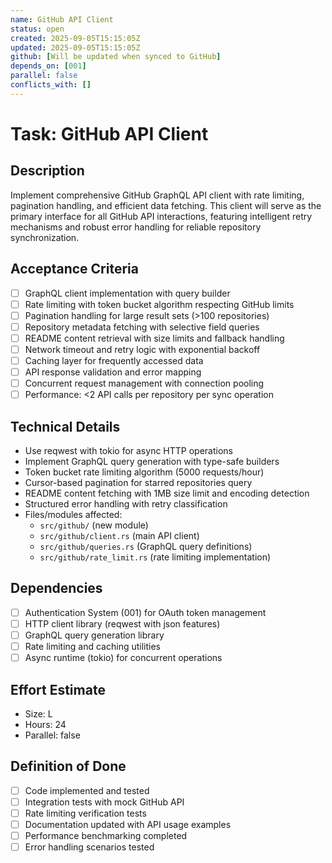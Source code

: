 ```yaml
---
name: GitHub API Client
status: open
created: 2025-09-05T15:15:05Z
updated: 2025-09-05T15:15:05Z
github: [Will be updated when synced to GitHub]
depends_on: [001]
parallel: false
conflicts_with: []
---
```


# Task: GitHub API Client

## Description
Implement comprehensive GitHub GraphQL API client with rate limiting, pagination handling, and efficient data fetching. This client will serve as the primary interface for all GitHub API interactions, featuring intelligent retry mechanisms and robust error handling for reliable repository synchronization.

## Acceptance Criteria
- [ ] GraphQL client implementation with query builder
- [ ] Rate limiting with token bucket algorithm respecting GitHub limits
- [ ] Pagination handling for large result sets (>100 repositories)
- [ ] Repository metadata fetching with selective field queries
- [ ] README content retrieval with size limits and fallback handling
- [ ] Network timeout and retry logic with exponential backoff
- [ ] Caching layer for frequently accessed data
- [ ] API response validation and error mapping
- [ ] Concurrent request management with connection pooling
- [ ] Performance: <2 API calls per repository per sync operation

## Technical Details
- Use reqwest with tokio for async HTTP operations
- Implement GraphQL query generation with type-safe builders
- Token bucket rate limiting algorithm (5000 requests/hour)
- Cursor-based pagination for starred repositories query
- README content fetching with 1MB size limit and encoding detection
- Structured error handling with retry classification
- Files/modules affected:
  - `src/github/` (new module)
  - `src/github/client.rs` (main API client)
  - `src/github/queries.rs` (GraphQL query definitions)
  - `src/github/rate_limit.rs` (rate limiting implementation)

## Dependencies
- [ ] Authentication System (001) for OAuth token management
- [ ] HTTP client library (reqwest with json features)
- [ ] GraphQL query generation library
- [ ] Rate limiting and caching utilities
- [ ] Async runtime (tokio) for concurrent operations

## Effort Estimate
- Size: L
- Hours: 24
- Parallel: false

## Definition of Done
- [ ] Code implemented and tested
- [ ] Integration tests with mock GitHub API
- [ ] Rate limiting verification tests
- [ ] Documentation updated with API usage examples
- [ ] Performance benchmarking completed
- [ ] Error handling scenarios tested